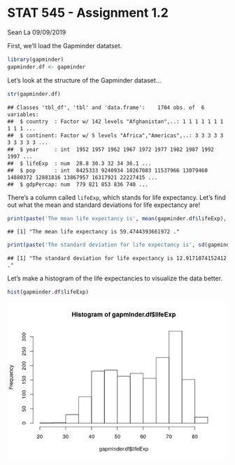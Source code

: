 STAT 545 - Assignment 1.2
================
Sean La
09/09/2019

First, we’ll load the Gapminder datatset.

``` r
library(gapminder)
gapminder.df <- gapminder
```

Let’s look at the structure of the Gapminder
    dataset…

``` r
str(gapminder.df)
```

    ## Classes 'tbl_df', 'tbl' and 'data.frame':    1704 obs. of  6 variables:
    ##  $ country  : Factor w/ 142 levels "Afghanistan",..: 1 1 1 1 1 1 1 1 1 1 ...
    ##  $ continent: Factor w/ 5 levels "Africa","Americas",..: 3 3 3 3 3 3 3 3 3 3 ...
    ##  $ year     : int  1952 1957 1962 1967 1972 1977 1982 1987 1992 1997 ...
    ##  $ lifeExp  : num  28.8 30.3 32 34 36.1 ...
    ##  $ pop      : int  8425333 9240934 10267083 11537966 13079460 14880372 12881816 13867957 16317921 22227415 ...
    ##  $ gdpPercap: num  779 821 853 836 740 ...

There’s a column called `lifeExp`, which stands for life expectancy.
Let’s find out what the mean and standard deviations for life
expectancy
are\!

``` r
print(paste('The mean life expectancy is', mean(gapminder.df$lifeExp), '.'))
```

    ## [1] "The mean life expectancy is 59.4744393661972 ."

``` r
print(paste('The standard deviation for life expectancy is', sd(gapminder.df$lifeExp), '.'))
```

    ## [1] "The standard deviation for life expectancy is 12.9171074152412 ."

Let’s make a histogram of the life expectancies to visualize the data
better.

``` r
hist(gapminder.df$lifeExp)
```

![](hw01_gapminder_files/figure-gfm/lifeExp_hist-1.png)<!-- -->
